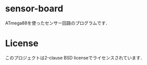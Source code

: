 sensor-board
============

ATmega88を使ったセンサー回路のプログラムです．

# License
このプロジェクトは2-clause BSD licenseでライセンスされています．
